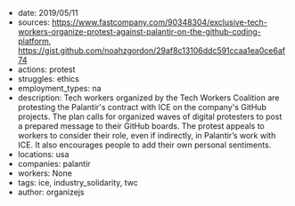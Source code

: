 - date: 2019/05/11
- sources: https://www.fastcompany.com/90348304/exclusive-tech-workers-organize-protest-against-palantir-on-the-github-coding-platform, https://gist.github.com/noahzgordon/29af8c13106ddc591ccaa1ea0ce6af74
- actions: protest
- struggles: ethics
- employment_types: na
- description: Tech workers organized by the Tech Workers Coalition are protesting the Palantir's contract with ICE on the company's GitHub projects. The plan calls for organized waves of digital protesters to post a prepared message to their GitHub boards. The protest appeals to workers to consider their role, even if indirectly, in Palantir’s work with ICE. It also encourages people to add their own personal sentiments.
- locations: usa
- companies: palantir
- workers: None
- tags: ice, industry_solidarity, twc
- author: organizejs
